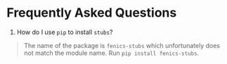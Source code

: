 # Frequently Asked Questions

1.  How do I use `pip` to install `stubs`?

> The name of the package is `fenics-stubs` which unfortunately does not
> match the module name. Run `pip install fenics-stubs`.
